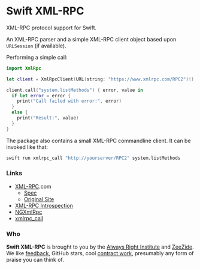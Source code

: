 # Swift XML-RPC

XML-RPC protocol support for Swift.

An XML-RPC parser and a simple XML-RPC client object based upon `URLSession`
(if available).

Performing a simple call:
```swift
import XmlRpc

let client = XmlRpcClient(URL(string: "https://www.xmlrpc.com/RPC2")!)

client.call("system.listMethods") { error, value in
  if let error = error {
    print("Call failed with error:", error)
  }
  else {
    print("Result:", value)
  }
}
```

The package also contains a small XML-RPC commandline client.
It can be invoked like that:
```bash
swift run xmlrpc_call "http://yourserver/RPC2" system.listMethods
```

### Links

- [XML-RPC](http://xmlrpc.com).com
  - [Spec](http://xmlrpc.com/spec.md)
  - [Original Site](http://1998.xmlrpc.com)
- [XML-RPC Introspection](http://xmlrpc-c.sourceforge.net/introspection.html)
- [NGXmlRpc](http://svn.opengroupware.org/SOPE/trunk/sope-appserver/NGXmlRpc/)
- [xmlrpc_call](http://svn.opengroupware.org/SOPE/trunk/xmlrpc_call/)

### Who

**Swift XML-RPC** is brought to you by
the
[Always Right Institute](http://www.alwaysrightinstitute.com)
and
[ZeeZide](http://zeezide.de).
We like 
[feedback](https://twitter.com/ar_institute), 
GitHub stars, 
cool [contract work](http://zeezide.com/en/services/services.html),
presumably any form of praise you can think of.
